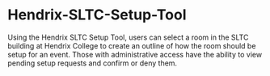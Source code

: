# Hendrix-SLTC-Setup-Tool
Using the Hendrix SLTC Setup Tool, users can select a room in the SLTC building at Hendrix College to create an outline of how the room should be setup for an event. Those with administrative access have the ability to view pending setup requests and confirm or deny them. 
